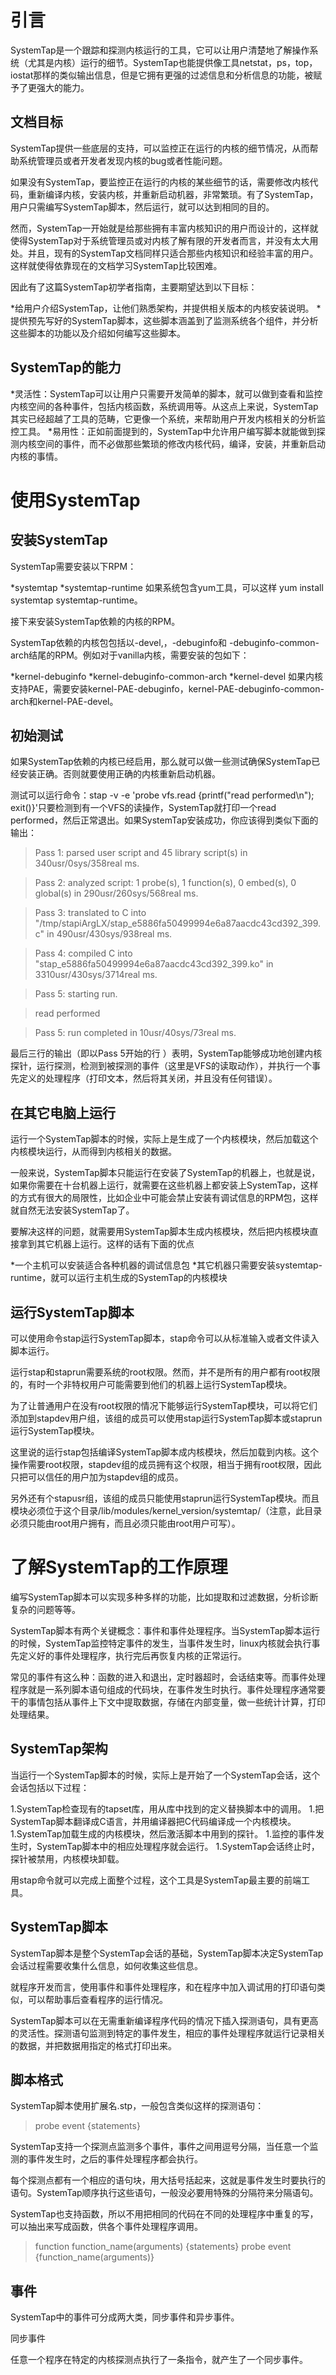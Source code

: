 引言
========

SystemTap是一个跟踪和探测内核运行的工具，它可以让用户清楚地了解操作系统（尤其是内核）运行的细节。SystemTap也能提供像工具netstat，ps，top，iostat那样的类似输出信息，但是它拥有更强的过滤信息和分析信息的功能，被赋予了更强大的能力。

文档目标
--------

SystemTap提供一些底层的支持，可以监控正在运行的内核的细节情况，从而帮助系统管理员或者开发者发现内核的bug或者性能问题。

如果没有SystemTap，要监控正在运行的内核的某些细节的话，需要修改内核代码，重新编译内核，安装内核，并重新启动机器，非常繁琐。有了SystemTap，用户只需编写SystemTap脚本，然后运行，就可以达到相同的目的。

然而，SystemTap一开始就是给那些拥有丰富内核知识的用户而设计的，这样就使得SystemTap对于系统管理员或对内核了解有限的开发者而言，并没有太大用处。并且，现有的SystemTap文档同样只适合那些内核知识和经验丰富的用户。这样就使得依靠现在的文档学习SystemTap比较困难。

因此有了这篇SystemTap初学者指南，主要期望达到以下目标：

*给用户介绍SystemTap，让他们熟悉架构，并提供相关版本的内核安装说明。
*提供预先写好的SystemTap脚本，这些脚本涵盖到了监测系统各个组件，并分析这些脚本的功能以及介绍如何编写这些脚本。

SystemTap的能力
--------------

*灵活性：SystemTap可以让用户只需要开发简单的脚本，就可以做到查看和监控内核空间的各种事件，包括内核函数，系统调用等。从这点上来说，SystemTap其实已经超越了工具的范畴，它更像一个系统，来帮助用户开发内核相关的分析监控工具。
*易用性：正如前面提到的，SystemTap中允许用户编写脚本就能做到探测内核空间的事件，而不必做那些繁琐的修改内核代码，编译，安装，并重新启动内核的事情。

使用SystemTap
============

安装SystemTap
------------

SystemTap需要安装以下RPM：

*systemtap
*systemtap-runtime
如果系统包含yum工具，可以这样 yum install systemtap systemtap-runtime。

接下来安装SystemTap依赖的内核的RPM。

SystemTap依赖的内核包包括以-devel,，-debuginfo和 -debuginfo-common-arch结尾的RPM。例如对于vanilla内核，需要安装的包如下：

*kernel-debuginfo
*kernel-debuginfo-common-arch
*kernel-devel
如果内核支持PAE，需要安装kernel-PAE-debuginfo，kernel-PAE-debuginfo-common-arch和kernel-PAE-devel。

初始测试
-------

如果SystemTap依赖的内核已经启用，那么就可以做一些测试确保SystemTap已经安装正确。否则就要使用正确的内核重新启动机器。

测试可以运行命令：stap -v -e 'probe vfs.read {printf("read performed\n"); exit()}'只要检测到有一个VFS的读操作，SystemTap就打印一个read performed，然后正常退出。如果SystemTap安装成功，你应该得到类似下面的输出：

>Pass 1: parsed user script and 45 library script(s) in 340usr/0sys/358real ms.

>Pass 2: analyzed script: 1 probe(s), 1 function(s), 0 embed(s), 0 global(s) in 290usr/260sys/568real ms.

>Pass 3: translated to C into "/tmp/stapiArgLX/stap_e5886fa50499994e6a87aacdc43cd392_399.c" in 490usr/430sys/938real ms.

>Pass 4: compiled C into "stap_e5886fa50499994e6a87aacdc43cd392_399.ko" in 3310usr/430sys/3714real ms.

>Pass 5: starting run.

>read performed

>Pass 5: run completed in 10usr/40sys/73real ms.

最后三行的输出（即以Pass 5开始的行 ）表明，SystemTap能够成功地创建内核探针，运行探测，检测到被探测的事件（这里是VFS的读取动作），并执行一个事先定义的处理程序（打印文本，然后将其关闭，并且没有任何错误）。

在其它电脑上运行
---------------

运行一个SystemTap脚本的时候，实际上是生成了一个内核模块，然后加载这个内核模块运行，从而得到内核相关的数据。

一般来说，SystemTap脚本只能运行在安装了SystemTap的机器上，也就是说，如果你需要在十台机器上运行，就需要在这些机器上都安装上SystemTap，这样的方式有很大的局限性，比如企业中可能会禁止安装有调试信息的RPM包，这样就自然无法安装SystemTap了。

要解决这样的问题，就需要用SystemTap脚本生成内核模块，然后把内核模块直接拿到其它机器上运行。这样的话有下面的优点

*一个主机可以安装适合各种机器的调试信息包
*其它机器只需要安装systemtap-runtime，就可以运行主机生成的SystemTap的内核模块

运行SystemTap脚本
----------------

可以使用命令stap运行SystemTap脚本，stap命令可以从标准输入或者文件读入脚本运行。

运行stap和staprun需要系统的root权限。然而，并不是所有的用户都有root权限的，有时一个非特权用户可能需要到他们的机器上运行SystemTap模块。

为了让普通用户在没有root权限的情况下能够运行SystemTap模块，可以将它们添加到stapdev用户组，该组的成员可以使用stap运行SystemTap脚本或staprun运行SystemTap模块。

这里说的运行stap包括编译SystemTap脚本成内核模块，然后加载到内核。这个操作需要root权限，stapdev组的成员拥有这个权限，相当于拥有root权限，因此只把可以信任的用户加为stapdev组的成员。

另外还有个stapusr组，该组的成员只能使用staprun运行SystemTap模块。而且模块必须位于这个目录/lib/modules/kernel_version/systemtap/（注意，此目录必须只能由root用户拥有，而且必须只能由root用户可写）。

了解SystemTap的工作原理
=======================

编写SystemTap脚本可以实现多种多样的功能，比如提取和过滤数据，分析诊断复杂的问题等等。

SystemTap脚本有两个关键概念：事件和事件处理程序。当SystemTap脚本运行的时候，SystemTap监控特定事件的发生，当事件发生时，linux内核就会执行事先定义好的事件处理程序，执行完后再恢复内核的正常运行。

常见的事件有这么种：函数的进入和退出，定时器超时，会话结束等。而事件处理程序就是一系列脚本语句组成的代码块，在事件发生时执行。事件处理程序通常要干的事情包括从事件上下文中提取数据，存储在内部变量，做一些统计计算，打印处理结果。

SystemTap架构
-------------

当运行一个SystemTap脚本的时候，实际上是开始了一个SystemTap会话，这个会话包括以下过程：

1.SystemTap检查现有的tapset库，用从库中找到的定义替换脚本中的调用。
1.把SystemTap脚本翻译成C语言，并用编译器把C代码编译成一个内核模块。
1.SystemTap加载生成的内核模块，然后激活脚本中用到的探针。
1.监控的事件发生时，SystemTap脚本中的相应处理程序就会运行。
1.SystemTap会话终止时，探针被禁用，内核模块卸载。

用stap命令就可以完成上面整个过程，这个工具是SystemTap最主要的前端工具。

SystemTap脚本
------------

SystemTap脚本是整个SystemTap会话的基础，SystemTap脚本决定SystemTap会话过程需要收集什么信息，如何收集这些信息。

就程序开发而言，使用事件和事件处理程序，和在程序中加入调试用的打印语句类似，可以帮助事后查看程序的运行情况。

SystemTap脚本可以在无需重新编译程序代码的情况下插入探测语句，具有更高的灵活性。探测语句监测到特定的事件发生，相应的事件处理程序就运行记录相关的数据，并把数据用指定的格式打印出来。

脚本格式
-------

SystemTap脚本使用扩展名.stp，一般包含类似这样的探测语句：

>probe event {statements}

SystemTap支持一个探测点监测多个事件，事件之间用逗号分隔，当任意一个监测的事件发生时，之后的事件处理程序都会执行。

每个探测点都有一个相应的语句块，用大括号括起来，这就是事件发生时要执行的语句。SystemTap顺序执行这些语句，一般没必要用特殊的分隔符来分隔语句。

SystemTap也支持函数，所以不用把相同的代码在不同的处理程序中重复的写，可以抽出来写成函数，供各个事件处理程序调用。

>function function_name(arguments) {statements}
>probe event {function_name(arguments)}

事件
---

SystemTap中的事件可分成两大类，同步事件和异步事件。

同步事件

任意一个程序在特定的内核探测点执行了一条指令，就产生了一个同步事件。
